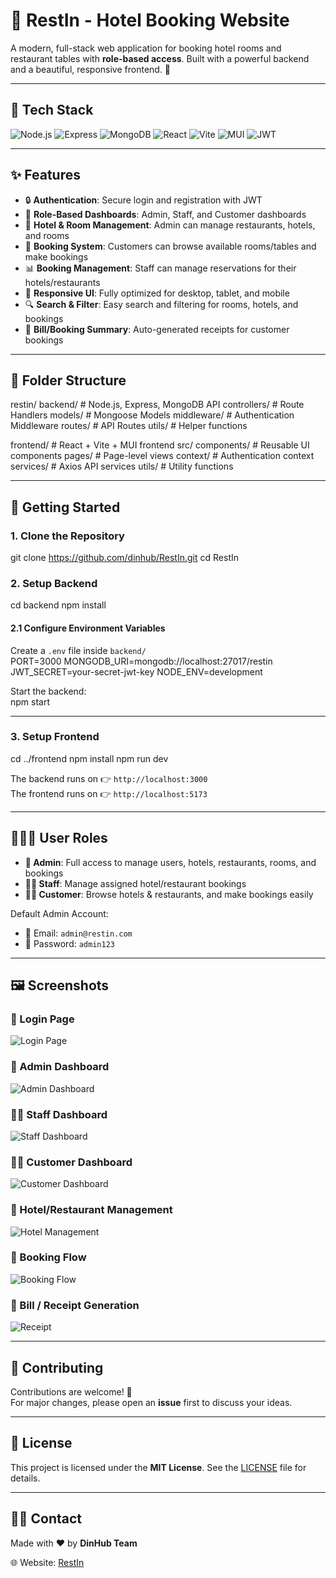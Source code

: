 # 🏨 RestIn - Hotel Booking Website  

A modern, full-stack web application for booking hotel rooms and restaurant tables with **role-based access**. Built with a powerful backend and a beautiful, responsive frontend. 🚀  

---

## 🚦 Tech Stack  

<p align="left">
  <img src="https://img.shields.io/badge/Node.js-339933?logo=node.js&logoColor=white" alt="Node.js"/>
  <img src="https://img.shields.io/badge/Express-000000?logo=express&logoColor=white" alt="Express"/>
  <img src="https://img.shields.io/badge/MongoDB-47A248?logo=mongodb&logoColor=white" alt="MongoDB"/>
  <img src="https://img.shields.io/badge/React-61DAFB?logo=react&logoColor=black" alt="React"/>
  <img src="https://img.shields.io/badge/Vite-646CFF?logo=vite&logoColor=white" alt="Vite"/>
  <img src="https://img.shields.io/badge/MUI-007FFF?logo=mui&logoColor=white" alt="MUI"/>
  <img src="https://img.shields.io/badge/JWT-black?logo=jsonwebtokens&logoColor=white" alt="JWT"/>
</p>  

---

## ✨ Features  

- 🔒 **Authentication**: Secure login and registration with JWT  
- 👥 **Role-Based Dashboards**: Admin, Staff, and Customer dashboards  
- 🏨 **Hotel & Room Management**: Admin can manage restaurants, hotels, and rooms  
- 📅 **Booking System**: Customers can browse available rooms/tables and make bookings  
- 📊 **Booking Management**: Staff can manage reservations for their hotels/restaurants  
- 📱 **Responsive UI**: Fully optimized for desktop, tablet, and mobile  
- 🔍 **Search & Filter**: Easy search and filtering for rooms, hotels, and bookings  
- 🧾 **Bill/Booking Summary**: Auto-generated receipts for customer bookings  

---

## 📂 Folder Structure  

restin/
backend/ # Node.js, Express, MongoDB API
controllers/ # Route Handlers
models/ # Mongoose Models
middleware/ # Authentication Middleware
routes/ # API Routes
utils/ # Helper functions

frontend/ # React + Vite + MUI frontend
src/
components/ # Reusable UI components
pages/ # Page-level views
context/ # Authentication context
services/ # Axios API services
utils/ # Utility functions


---

## 🚀 Getting Started  

### 1. Clone the Repository  
git clone https://github.com/dinhub/RestIn.git
cd RestIn

### 2. Setup Backend  
cd backend
npm install

#### 2.1 Configure Environment Variables  
Create a `.env` file inside `backend/`  
PORT=3000
MONGODB_URI=mongodb://localhost:27017/restin
JWT_SECRET=your-secret-jwt-key
NODE_ENV=development

Start the backend:  
npm start


---

### 3. Setup Frontend  
cd ../frontend
npm install
npm run dev


The backend runs on 👉 `http://localhost:3000`  
The frontend runs on 👉 `http://localhost:5173`  

---

## 🧑‍🤝‍🧑 User Roles  

- **👑 Admin**: Full access to manage users, hotels, restaurants, rooms, and bookings  
- **👨‍🍳 Staff**: Manage assigned hotel/restaurant bookings  
- **🧑‍🎓 Customer**: Browse hotels & restaurants, and make bookings easily  

Default Admin Account:  
- 📧 Email: `admin@restin.com`  
- 🔑 Password: `admin123`  

---

## 🖼️ Screenshots  

### 🔐 Login Page  
![Login Page](frontend/public/readme-assets/login.png)  

### 👑 Admin Dashboard  
![Admin Dashboard](frontend/public/readme-assets/admin.png)  

### 👨‍🍳 Staff Dashboard  
![Staff Dashboard](frontend/public/readme-assets/staff.png)  

### 🧑‍🎓 Customer Dashboard  
![Customer Dashboard](frontend/public/readme-assets/customer.png)  

### 🏨 Hotel/Restaurant Management  
![Hotel Management](frontend/public/readme-assets/hotel-management.png)  

### 📅 Booking Flow  
![Booking Flow](frontend/public/readme-assets/booking.png)  

### 🧾 Bill / Receipt Generation  
![Receipt](frontend/public/readme-assets/receipt.png)  

---

## 🤝 Contributing  

Contributions are welcome! 🎉  
For major changes, please open an **issue** first to discuss your ideas.  

---

## 📄 License  

This project is licensed under the **MIT License**. See the [LICENSE](LICENSE) file for details.  

---

## 🙋‍♂️ Contact  

Made with ❤️ by **DinHub Team**  

🌐 Website: [RestIn](https://restin-app.netlify.app)
